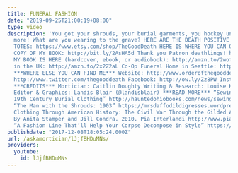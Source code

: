 ```yaml
---
title: FUNERAL FASHION
date: "2019-09-25T21:00:19+08:00"
type: video
description: 'You got your shrouds, your burial garments, you hockey uniform– and
  more! What are you wearing to the grave? HERE ARE THE DEATH POSITIVE SHIRTS AND
  TOTES: https://www.etsy.com/shop/TheGoodDeath HERE IS WHERE YOU CAN ORDER A SIGNED
  COPY OF MY BOOK: http://bit.ly/2AsHA5d Thank you Patron deathlings! http://www.patreon.com/thegooddeath
  MY BOOK IS HERE (hardcover, ebook, or audiobook): http://amzn.to/2wofRxv Pre-Order
  in the UK: http://amzn.to/2x2Z2aL Co-Op Funeral Home in Seattle: http://funerals.coop/
  ***WHERE ELSE YOU CAN FIND ME*** Website: http://www.orderofthegooddeath.com Twitter:
  http://www.twitter.com/thegooddeath Facebook: http://ow.ly/Zz8PW Instagram: http://www.instagram.com/thegooddeath
  ***CREDITS*** Mortician: Caitlin Doughty Writing & Research: Louise Hung (@LouiseHung1)
  Editor & Graphics: Landis Blair (@landisblair) ***READ MORE*** “Sewing Shrouds:
  19th Century Burial Clothing” http://hauntedohiobooks.com/news/sewing-shrouds-19th-century-burial-clothing/
  “The Man with the Shrouds: 1903” https://mrsdaffodildigresses.wordpress.com/2013/09/15/the-man-with-the-shrouds-1903/
  Clothing Through American History: The Civil War Through the Gilded Age, 1861-1899.
  By Anita Stamper and Jill Condra. 2010. Pia Interlandi http://www.piainterlandi.com/
  “A Fashion Line That’ll Help Your Corpse Decompose in Style” https://www.wired.com/2013/09/2110ap-whattowear_burial/'
publishdate: "2017-12-08T18:05:24.000Z"
url: /askamortician/lJjfBHDuMNs/
providers:
  youtube:
    id: lJjfBHDuMNs
---
```

